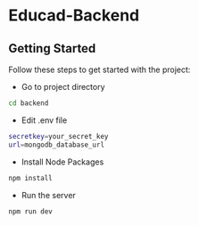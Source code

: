# Educad-Backend


## Getting Started

Follow these steps to get started with the project:


- Go to project directory
```bash
cd backend
```

- Edit .env file
```bash
secretkey=your_secret_key
url=mongodb_database_url
```
- Install Node Packages
```bash
npm install 
```

- Run the server
```bash
npm run dev
```


